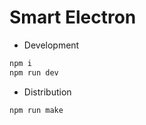 # Smart Electron
- Development
```bash
npm i
npm run dev 
```
- Distribution
```bash
npm run make
```
